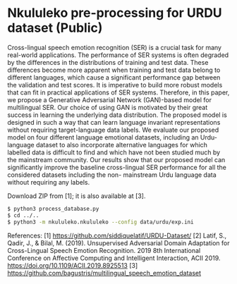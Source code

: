 # Nkululeko pre-processing for URDU dataset (Public)

Cross-lingual speech emotion recognition (SER) is a
crucial task for many real-world applications. The performance of SER systems is often degraded by the differences in the distributions of training and test data. These differences become more apparent when training and test data belong to different languages, which cause a significant performance gap between the validation and test scores. It is imperative to build more robust models that can fit in practical applications of SER systems. Therefore, in this paper, we propose a Generative Adversarial Network (GAN)-based model for multilingual SER. Our choice of using GAN is motivated by their great success in learning the underlying data distribution. The proposed model is designed in such a way that can learn language invariant representations without requiring target-language data labels. We evaluate our proposed model on four different language emotional datasets, including an Urdu-language dataset to also incorporate alternative languages for which labelled data is difficult to find and which have not been studied much by the mainstream community. Our results show that our proposed model can significantly improve the baseline cross-lingual SER performance for all the considered datasets including the non- mainstream Urdu language data without requiring any labels.

Download ZIP from [1]; it is also available at [3].


```bash
$ python3 process_database.py
$ cd ../..
$ python3 -m nkululeko.nkululeko --config data/urdu/exp.ini
```


References: 
[1] https://github.com/siddiquelatif/URDU-Dataset/
[2] Latif, S., Qadir, J., & Bilal, M. (2019). Unsupervised Adversarial Domain Adaptation for Cross-Lingual Speech Emotion Recognition. 2019 8th International Conference on Affective Computing and Intelligent Interaction, ACII 2019. https://doi.org/10.1109/ACII.2019.8925513
[3] https://github.com/bagustris/multilingual_speech_emotion_dataset